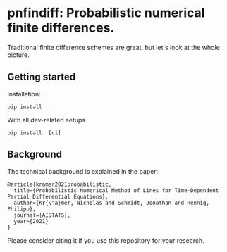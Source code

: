 # pnfindiff: Probabilistic numerical finite differences.

Traditional finite difference schemes are great, but let's look at the whole picture.

## Getting started

Installation:
```commandline
pip install .
```
With all dev-related setups
```commandline
pip install .[ci]
```

## Background
The technical background is explained in the paper:
```
@article{kramer2021probabilistic,
  title={Probabilistic Numerical Method of Lines for Time-Dependent Partial Differential Equations},
  author={Kr{\"a}mer, Nicholas and Schmidt, Jonathan and Hennig, Philipp},
  journal={AISTATS},
  year={2021}
}
```
Please consider citing it if you use this repository for your research. 
